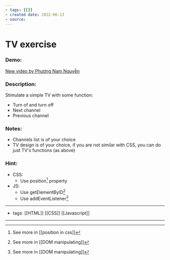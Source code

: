 ```yaml
---
- tags: [[]]
- created date: 2022-06-13
- source: 
---
```


# TV exercise

### Demo:

[New video by Phương Nam Nguyễn](https://photos.app.goo.gl/k8WrYWhcCAA8Xpd88)

### Description:

Stimulate a simple TV with some function:

-   Turn of and turn off
-   Next channel
-   Previous channel

### Notes:

-   Channels list is of your choice
-   TV design is of your choice, if you are not similar with CSS, you can do just TV's functions (as above)

### Hint:

-   CSS:
    -   Use position[^1] property
-   JS:
    -   Use getElementByID[^2]
    -   Use addEventListener[^2]


---
- tags: [[HTML]] [[CSS]] [[Javascript]]
---

[^1]: See more in [[position in css]]
[^2]: See more in [[DOM manipulating]]